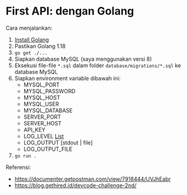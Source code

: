 # First API: dengan Golang

Cara menjalankan:
1. [Install Golang](https://go.dev/doc/install)
1. Pastikan Golang 1.18
1. `go get ./...`
1. Siapkan database MySQL (saya menggunakan versi 8)
1. Eksekusi file-file `*.sql` dalam folder `database/migrations/*.sql` ke database MySQL
1. Siapkan environment variable dibawah ini:
   - MYSQL_PORT
   - MYSQL_PASSWORD
   - MYSQL_HOST
   - MYSQL_USER
   - MYSQL_DATABASE
   - SERVER_PORT
   - SERVER_HOST
   - API_KEY
   - LOG_LEVEL [List](https://github.com/rs/zerolog/blob/master/log.go#L112-L133)
   - LOG_OUTPUT [stdout | file]
   - LOG_OUTPUT_FILE
1. `go run .`

Referensi:
- https://documenter.getpostman.com/view/7918444/UVJhEabr
- https://blog.gethired.id/devcode-challenge-2nd/
